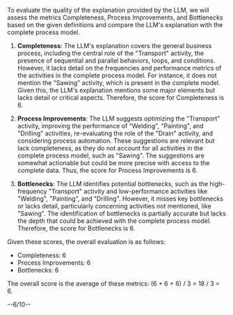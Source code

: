 To evaluate the quality of the explanation provided by the LLM, we will assess the metrics Completeness, Process Improvements, and Bottlenecks based on the given definitions and compare the LLM's explanation with the complete process model.

1. **Completeness**: The LLM's explanation covers the general business process, including the central role of the "Transport" activity, the presence of sequential and parallel behaviors, loops, and conditions. However, it lacks detail on the frequencies and performance metrics of the activities in the complete process model. For instance, it does not mention the "Sawing" activity, which is present in the complete model. Given this, the LLM's explanation mentions some major elements but lacks detail or critical aspects. Therefore, the score for Completeness is 6.

2. **Process Improvements**: The LLM suggests optimizing the "Transport" activity, improving the performance of "Welding", "Painting", and "Drilling" activities, re-evaluating the role of the "Drain" activity, and considering process automation. These suggestions are relevant but lack completeness, as they do not account for all activities in the complete process model, such as "Sawing". The suggestions are somewhat actionable but could be more precise with access to the complete data. Thus, the score for Process Improvements is 6.

3. **Bottlenecks**: The LLM identifies potential bottlenecks, such as the high-frequency "Transport" activity and low-performance activities like "Welding", "Painting", and "Drilling". However, it misses key bottlenecks or lacks detail, particularly concerning activities not mentioned, like "Sawing". The identification of bottlenecks is partially accurate but lacks the depth that could be achieved with the complete process model. Therefore, the score for Bottlenecks is 6.

Given these scores, the overall evaluation is as follows:
- Completeness: 6
- Process Improvements: 6
- Bottlenecks: 6

The overall score is the average of these metrics: (6 + 6 + 6) / 3 = 18 / 3 = 6.

--6/10--